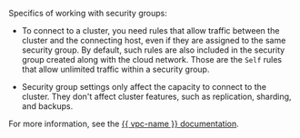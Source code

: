 Specifics of working with security groups:

- To connect to a cluster, you need rules that allow traffic between the cluster and the connecting host, even if they are assigned to the same security group. By default, such rules are also included in the security group created along with the cloud network. Those are the `Self` rules that allow unlimited traffic within a security group.

- Security group settings only affect the capacity to connect to the cluster. They don't affect cluster features, such as replication, sharding, and backups.

For more information, see the [{{ vpc-name }} documentation](../../vpc/concepts/security-groups.md).

